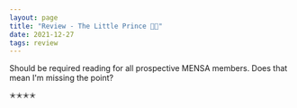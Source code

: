 ```yaml
---
layout: page
title: "Review - The Little Prince 👦✨"
date: 2021-12-27
tags: review
---
```


Should be required reading for all prospective MENSA members. Does that mean I'm missing the point?

✭✭✭✭

